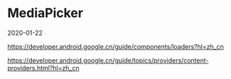 # MediaPicker
2020-01-22

https://developer.android.google.cn/guide/components/loaders?hl=zh_cn

https://developer.android.google.cn/guide/topics/providers/content-providers.html?hl=zh_cn